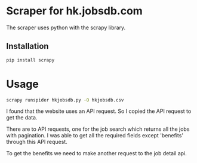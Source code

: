 # Scraper for hk.jobsdb.com

The scraper uses python with the scrapy library.

## Installation
```sh
pip install scrapy
```

# Usage
```sh
scrapy runspider hkjobsdb.py -O hkjobsdb.csv 
```

I found that the website uses an API request. So I copied the API request to get the data.

There are to API requests, one for the job search which returns all the jobs with pagination. I was able to get 
all the required fields except 'benefits' through this API request.

To get the benefits we need to make another request to the job detail api.


